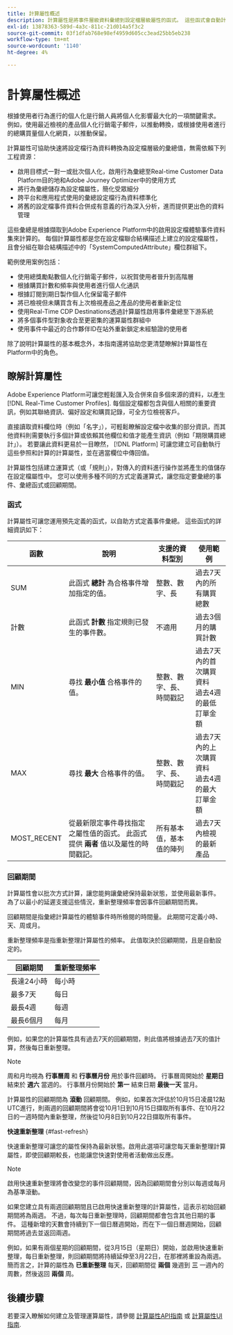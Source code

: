 ```yaml
---
title: 計算屬性概述
description: 計算屬性是將事件層級資料彙總到設定檔層級屬性的函式。 這些函式會自動計算，以便用於區段、啟用和個人化。
exl-id: 13878363-589d-4a3c-811c-21d014a5f3c2
source-git-commit: 03f1dfab768e98ef4959d605cc3ead25bb5eb238
workflow-type: tm+mt
source-wordcount: '1140'
ht-degree: 4%

---
```


# 計算屬性概述

根據使用者行為進行的個人化是行銷人員將個人化影響最大化的一項關鍵需求。 例如，使用最近檢視的產品個人化行銷電子郵件，以推動轉換，或根據使用者進行的總購買量個人化網頁，以推動保留。

計算屬性可協助快速將設定檔行為資料轉換為設定檔層級的彙總值，無需依賴下列工程資源：

- 啟用目標式一對一或批次個人化，啟用行為彙總至Real-time Customer Data Platform目的地和Adobe Journey Optimizer中的使用方式
- 將行為彙總儲存為設定檔屬性，簡化受眾細分
- 跨平台和應用程式使用的彙總設定檔行為資料標準化
- 將舊的設定檔事件資料合併成有意義的行為深入分析，進而提供更出色的資料管理

這些彙總是根據擷取到Adobe Experience Platform中的啟用設定檔體驗事件資料集來計算的。 每個計算屬性都是您在設定檔聯合結構描述上建立的設定檔屬性，且會分組在聯合結構描述中的「SystemComputedAttribute」欄位群組下。

範例使用案例包括：

- 使用總獎勵點數個人化行銷電子郵件，以祝賀使用者晉升到高階層
- 根據購買計數和頻率與使用者進行個人化通訊
- 根據訂閱到期日製作個人化保留電子郵件
- 將已檢視但未購買含有上次檢視產品之產品的使用者重新定位
- 使用Real-Time CDP Destinations透過計算屬性啟用事件彙總至下游系統
- 將多個事件型對象收合至更密集的運算屬性群組中
- 使用事件中最近的合作夥伴ID在站外重新鎖定未經驗證的使用者

除了說明計算屬性的基本概念外，本指南還將協助您更清楚瞭解計算屬性在Platform中的角色。

## 瞭解計算屬性

Adobe Experience Platform可讓您輕鬆匯入及合併來自多個來源的資料，以產生 [!DNL Real-Time Customer Profiles]. 每個設定檔都包含與個人相關的重要資訊，例如其聯絡資訊、偏好設定和購買記錄，可全方位檢視客戶。

直接讀取資料欄位時（例如「名字」），可輕鬆瞭解設定檔中收集的部分資訊，而其他資料則需要執行多個計算或依賴其他欄位和值才能產生資訊（例如「期限購買總計」）。 若要讓此資料更易於一目瞭然， [!DNL Platform] 可讓您建立可自動執行這些參照和計算的計算屬性，並在適當欄位中傳回值。

計算屬性包括建立運算式（或「規則」），對傳入的資料進行操作並將產生的值儲存在設定檔屬性中。 您可以使用多種不同的方式定義運算式，讓您指定要彙總的事件、彙總函式或回顧期間。

### 函式

計算屬性可讓您運用預先定義的函式，以自助方式定義事件彙總。 這些函式的詳細資訊如下：

| 函數 | 說明 | 支援的資料型別 | 使用範例 |
| -------- | ----------- | -------------------- | ------------- |
| SUM | 此函式 **總計** 為合格事件增加指定的值。 | 整數、數字、長 | 過去7天內的所有購買總數 |
| 計數 | 此函式 **計數** 指定規則已發生的事件數。 | 不適用 | 過去3個月的購買計數 |
| MIN | 尋找 **最小值** 合格事件的值。 | 整數、數字、長、時間戳記 | 過去7天內的首次購買資料<br/>過去4週的最低訂單金額 |
| MAX | 尋找 **最大** 合格事件的值。 | 整數、數字、長、時間戳記 | 過去7天內的上次購買資料<br/>過去4週的最大訂單金額 |
| MOST_RECENT | 從最新限定事件尋找指定之屬性值的函式。 此函式提供 **兩者** 值以及屬性的時間戳記。 | 所有基本值，基本值的陣列 | 過去7天內檢視的最新產品 |

### 回顧期間

計算屬性會以批次方式計算，讓您能夠讓彙總保持最新狀態，並使用最新事件。 為了以最小的延遲支援這些情況，重新整理頻率會因事件回顧期間而異。

回顧期間是指彙總計算屬性的體驗事件時所檢閱的時間量。 此期間可定義小時、天、周或月。

重新整理頻率是指重新整理計算屬性的頻率。 此值取決於回顧期間，且是自動設定的。

| 回顧期間 | 重新整理頻率 |
| --------------- | ----------------- |
| 長達24小時 | 每小時 |
| 最多7天 | 每日 |
| 最長4週 | 每週 |
| 最長6個月 | 每月 |

例如，如果您的計算屬性具有過去7天的回顧期間，則此值將根據過去7天的值計算，然後每日重新整理。

>[!NOTE]
>
>周和月均視為 **行事曆周** 和 **行事曆月份** 用於事件回顧時。 行事曆周開始於 **星期日** 結束於 **週六** 當週的。 行事曆月份開始於 **第一** 結束日期 **最後一天** 當月。

計算屬性的回顧期間為 **滾動** 回顧期間。 例如，如果首次評估於10月15日凌晨12點UTC進行，則兩週的回顧期間將會從10月1日到10月15日擷取所有事件、在10月22日的一週時間內重新整理，然後從10月8日到10月22日擷取所有事件。

**快速重新整理** {#fast-refresh}

快速重新整理可讓您的屬性保持為最新狀態。啟用此選項可讓您每天重新整理計算屬性，即使回顧期較長，也能讓您快速對使用者活動做出反應。

>[!NOTE]
>
>啟用快速重新整理將會改變您的事件回顧期間，因為回顧期間會分別以每週或每月為基準滾動。
>
>如果您建立具有兩週回顧期間且已啟用快速重新整理的計算屬性，這表示初始回顧期間將為兩週。 不過，每次每日重新整理時，回顧期間都會包含其他日期的事件。 這種新增的天數會持續到下一個日曆週開始，而在下一個日曆週開始，回顧期間將過去並返回兩週。
>
>例如，如果有兩個星期的回顧期間，從3月15日（星期日）開始，並啟用快速重新整理，每日重新整理，則回顧期間將持續延伸至3月22日，在那裡將重設為兩週。 簡而言之，計算的屬性為 **已重新整理** 每天，回顧期間從 **兩個** 幾週到 **三** 一週內的周數，然後返回 **兩個** 周。

## 後續步驟

若要深入瞭解如何建立及管理運算屬性，請參閱 [計算屬性API指南](./api.md) 或 [計算屬性UI指南](./ui.md).
